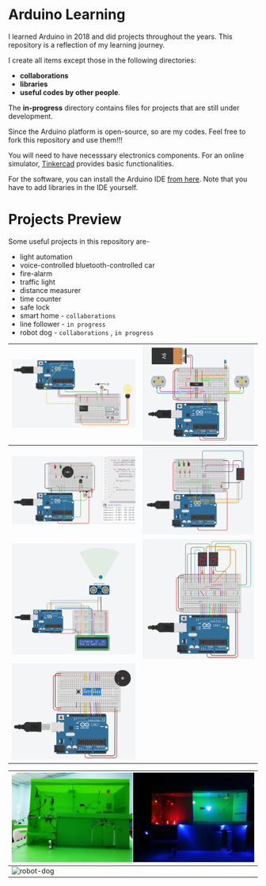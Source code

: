 # Arduino Learning
I learned Arduino in 2018 and did projects throughout the years. This repository is a reflection of my learning journey. 

I create all items except those in the following directories: 
- **collaborations**
- **libraries**
- **useful codes by other people**.

The **in-progress** directory contains files for projects that are still under development.

Since the Arduino platform is open-source, so are my codes. Feel free to fork this repository and use them!!!

You will need to have necesssary electronics components. For an online simulator, [Tinkercad](https://www.tinkercad.com/dashboard/designs/circuits) provides basic functionalities.

For the software, you can install the Arduino IDE [from here](https://www.arduino.cc/en/software/). Note that you have to add libraries in the IDE yourself.

# Projects Preview

Some useful projects in this repository are-
- light automation
- voice-controlled bluetooth-controlled car
- fire-alarm
- traffic light
- distance measurer
- time counter
- safe lock
- smart home - `collaborations`
- line follower - `in progress`
- robot dog - `collaborations` , `in progress`

| ![light-automation](./03.%20small%20system-level%20codes/auto_light_up_in_dark_circuit.png) | ![bluetooth-controlled-car](./02.%20components-combination-level%20codes%20(experimental)/car_with_serial_circuit.png) |
|--------------------------------------------------------------------|--------------------------------------------------------------------|
| ![fire-alarm](./03.%20small%20system-level%20codes/fire_alarm_circuit.png) | ![traffic-light](./03.%20small%20system-level%20codes/traffic_light_circuit.png) |
| ![distance-measurer](./03.%20small%20system-level%20codes/ultrasonic_sensor_with_16x2LCD_circuit.png) | ![time-counter](./02.%20components-combination-level%20codes%20(experimental)/7_segment_displays_as_counter_circuit.png) |
| ![safe-lock](./03.%20small%20system-level%20codes/DIP_switch_safe_locker_circuit.png) |


| ![smart-home](./04.%20medium%20system-level%20codes/smart_home_KMD_project.png) |
|--------------------------------------------------------------------|
| ![robot-dog](./in-progress/spot-mini-wannabe.jpg) |
